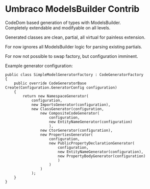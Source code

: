 # Umbraco ModelsBuilder Contrib

CodeDom based generation of types with ModelsBuilder.  
Completely extendable and modifyable on all levels.

Generated classes are clean, partial, all virtual for painless extension.

For now ignores all ModelsBuilder logic for parsing existing partials.

For now not possible to swap factory, but configuration imminent.

Example generator configuration:

    public class SimpleModelGeneratorFactory : CodeGeneratorFactory
    {
        public override CodeGeneratorBase Create(Configuration.GeneratorConfig configuration)
        {
            return new NamespaceGenerator(
                configuration,
                new ImportsGenerator(configuration),
                new ClassGenerator(configuration,
                    new CompositeCodeGenerator(
                        configuration,
                        new EntityNameGenerator(configuration)
                        ),
                    new CtorGenerator(configuration),
                    new PropertiesGenerator(
                        configuration,
                        new PublicPropertyDeclarationGenerator(
                            configuration,
                            new EntityNameGenerator(configuration),
                            new PropertyBodyGenerator(configuration)
                            )
                        )
                    )
                );
        }
    }